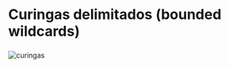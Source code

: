 # Curingas delimitados (bounded wildcards)
###
![curingas](https://github.com/user-attachments/assets/e8ecd8a3-00f7-48d8-94ed-843f200fba77)
